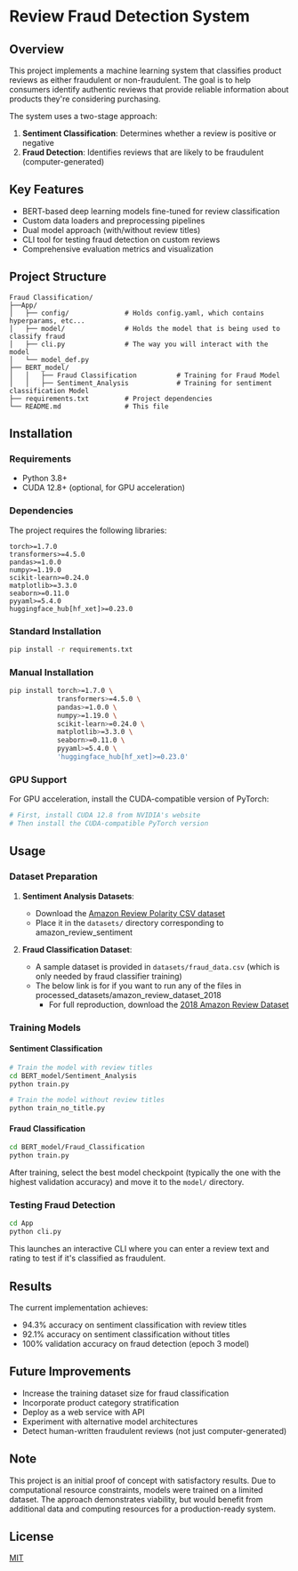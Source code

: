 # Review Fraud Detection System

## Overview
This project implements a machine learning system that classifies product reviews as either fraudulent or non-fraudulent. The goal is to help consumers identify authentic reviews that provide reliable information about products they're considering purchasing.

The system uses a two-stage approach:
1. **Sentiment Classification**: Determines whether a review is positive or negative
2. **Fraud Detection**: Identifies reviews that are likely to be fraudulent (computer-generated)

## Key Features
- BERT-based deep learning models fine-tuned for review classification
- Custom data loaders and preprocessing pipelines
- Dual model approach (with/without review titles)
- CLI tool for testing fraud detection on custom reviews
- Comprehensive evaluation metrics and visualization

## Project Structure
```
Fraud Classification/
├──App/
│   ├── config/              # Holds config.yaml, which contains hyperparams, etc...
│   ├── model/               # Holds the model that is being used to classify fraud
│   ├── cli.py               # The way you will interact with the model
│   └── model_def.py  
├── BERT_model/
│   │   ├── Fraud Classification          # Training for Fraud Model
│   │   ├── Sentiment_Analysis            # Training for sentiment classification Model
├── requirements.txt         # Project dependencies
└── README.md                # This file
```

## Installation

### Requirements
- Python 3.8+
- CUDA 12.8+ (optional, for GPU acceleration)

### Dependencies
The project requires the following libraries:
```
torch>=1.7.0  
transformers>=4.5.0  
pandas>=1.0.0  
numpy>=1.19.0  
scikit-learn>=0.24.0  
matplotlib>=3.3.0  
seaborn>=0.11.0  
pyyaml>=5.4.0  
huggingface_hub[hf_xet]>=0.23.0
```

### Standard Installation
```bash
pip install -r requirements.txt
```

### Manual Installation
```bash
pip install torch>=1.7.0 \
            transformers>=4.5.0 \
            pandas>=1.0.0 \
            numpy>=1.19.0 \
            scikit-learn>=0.24.0 \
            matplotlib>=3.3.0 \
            seaborn>=0.11.0 \
            pyyaml>=5.4.0 \
            'huggingface_hub[hf_xet]>=0.23.0'
```

### GPU Support
For GPU acceleration, install the CUDA-compatible version of PyTorch:
```bash
# First, install CUDA 12.8 from NVIDIA's website
# Then install the CUDA-compatible PyTorch version
```

## Usage

### Dataset Preparation
1. **Sentiment Analysis Datasets**: 
   - Download the [Amazon Review Polarity CSV dataset](https://nijianmo.github.io/amazon/index.html)
   - Place it in the `datasets/` directory corresponding to amazon_review_sentiment

2. **Fraud Classification Dataset**:
   - A sample dataset is provided in `datasets/fraud_data.csv` (which is only needed by fraud classifier training)
   - The below link is for if you want to run any of the files in processed_datasets/amazon_review_dataset_2018
     - For full reproduction, download the [2018 Amazon Review Dataset](https://nijianmo.github.io/amazon/index.html)

### Training Models

#### Sentiment Classification
```bash
# Train the model with review titles
cd BERT_model/Sentiment_Analysis
python train.py

# Train the model without review titles
python train_no_title.py
```

#### Fraud Classification
```bash
cd BERT_model/Fraud_Classification
python train.py
```

After training, select the best model checkpoint (typically the one with the highest validation accuracy) and move it to the `model/` directory.

### Testing Fraud Detection
```bash
cd App
python cli.py
```
This launches an interactive CLI where you can enter a review text and rating to test if it's classified as fraudulent.

## Results
The current implementation achieves:
- 94.3% accuracy on sentiment classification with review titles
- 92.1% accuracy on sentiment classification without titles
- 100% validation accuracy on fraud detection (epoch 3 model)

## Future Improvements
- Increase the training dataset size for fraud classification
- Incorporate product category stratification
- Deploy as a web service with API
- Experiment with alternative model architectures
- Detect human-written fraudulent reviews (not just computer-generated)

## Note
This project is an initial proof of concept with satisfactory results. Due to computational resource constraints, models were trained on a limited dataset. The approach demonstrates viability, but would benefit from additional data and computing resources for a production-ready system.

## License
[MIT](LICENSE)
